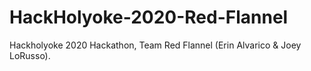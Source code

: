 # HackHolyoke-2020-Red-Flannel
Hackholyoke 2020 Hackathon, Team Red Flannel (Erin Alvarico &amp; Joey LoRusso).
